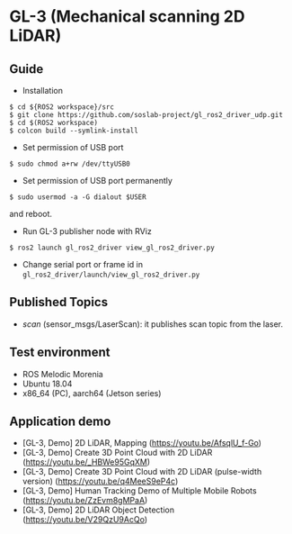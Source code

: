 # GL-3 (Mechanical scanning 2D LiDAR)

## Guide
* Installation
```
$ cd ${ROS2 workspace}/src
$ git clone https://github.com/soslab-project/gl_ros2_driver_udp.git
$ cd $(ROS2 workspace)
$ colcon build --symlink-install
```
- Set permission of USB port
```
$ sudo chmod a+rw /dev/ttyUSB0
```
- Set permission of USB port permanently
```
$ sudo usermod -a -G dialout $USER
```
and reboot.
- Run GL-3 publisher node with RViz
```
$ ros2 launch gl_ros2_driver view_gl_ros2_driver.py
```
- Change serial port or frame id in `gl_ros2_driver/launch/view_gl_ros2_driver.py`

## Published Topics
- _scan_ (sensor_msgs/LaserScan): it publishes scan topic from the laser.

## Test environment
- ROS Melodic Morenia
- Ubuntu 18.04
- x86_64 (PC), aarch64 (Jetson series)

## Application demo
- [GL-3, Demo] 2D LiDAR, Mapping (https://youtu.be/AfsqlU_f-Go)
- [GL-3, Demo] Create 3D Point Cloud with 2D LiDAR (https://youtu.be/_HBWe95GqXM)
- [GL-3, Demo] Create 3D Point Cloud with 2D LiDAR (pulse-width version) (https://youtu.be/q4MeeS9eP4c)
- [GL-3, Demo] Human Tracking Demo of Multiple Mobile Robots (https://youtu.be/ZzEvm8gMPaA)
- [GL-3, Demo] 2D LiDAR Object Detection (https://youtu.be/V29QzU9AcQo)